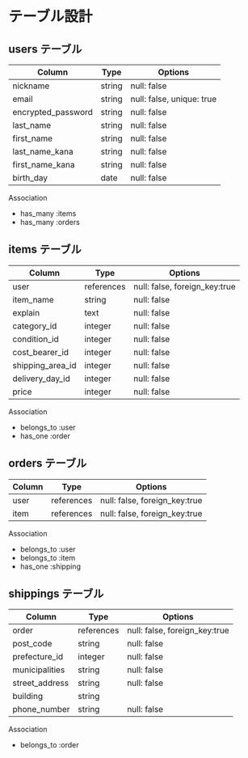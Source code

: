 # テーブル設計

## users テーブル

| Column             | Type   | Options                   |
| ------------------ | ------ | ------------------------- |
| nickname           | string | null: false               |
| email              | string | null: false, unique: true |
| encrypted_password | string | null: false               |
| last_name          | string | null: false               |
| first_name         | string | null: false               |
| last_name_kana     | string | null: false               |
| first_name_kana    | string | null: false               |
| birth_day          | date   | null: false               |

  Association
- has_many :items
- has_many :orders


## items テーブル

| Column           | Type       | Options                        |
| ---------------- | ---------- | ------------------------------ |
| user             | references | null: false, foreign_key:true  |   
| item_name        | string     | null: false                    |
| explain          | text       | null: false                    |
| category_id      | integer    | null: false                    |
| condition_id     | integer    | null: false                    |
| cost_bearer_id   | integer    | null: false                    |
| shipping_area_id | integer    | null: false                    |
| delivery_day_id  | integer    | null: false                    |
| price            | integer    | null: false                    |

  Association
- belongs_to :user
- has_one :order


## orders テーブル

| Column           | Type       | Options                        |
| ---------------- | ---------- | ------------------------------ |
| user             | references | null: false, foreign_key:true  |
| item             | references | null: false, foreign_key:true  |

  Association
- belongs_to :user
- belongs_to :item
- has_one :shipping

## shippings テーブル

| Column           | Type       | Options                        |
| ---------------- | ---------- | ------------------------------ |
| order            |references  | null: false, foreign_key:true  |
| post_code        | string     | null: false                    |
| prefecture_id    | integer    | null: false                    |
| municipalities   | string     | null: false                    |
| street_address   | string     | null: false                    |
| building         | string     |                                |
| phone_number     | string     | null: false                    |

  Association
- belongs_to :order

